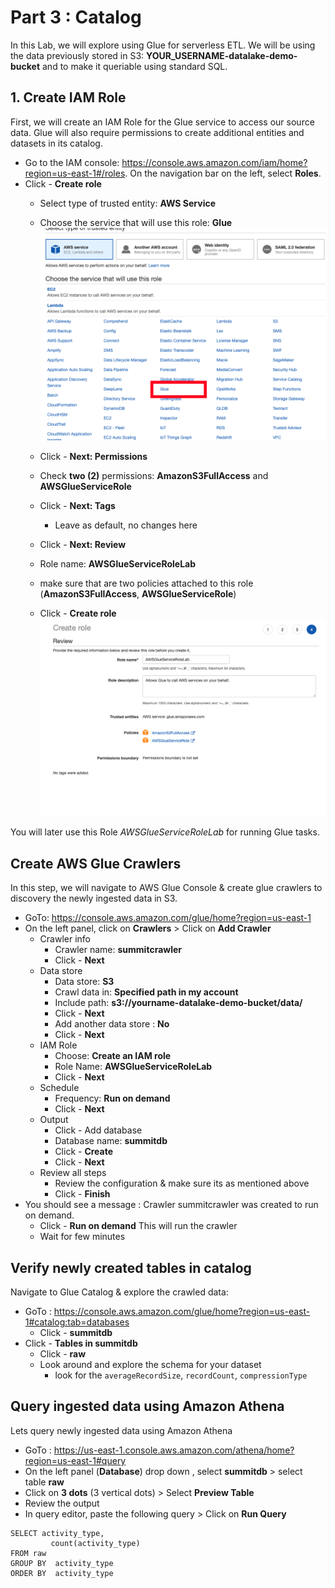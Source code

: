 # Part 3 : Catalog 
In this Lab, we will explore using Glue for serverless ETL. We will be using the data previously stored in S3: **YOUR_USERNAME-datalake-demo-bucket** and to make it queriable using standard SQL. 

## 1. Create IAM Role

First, we will create an IAM Role for the Glue service to access our source data. Glue will also require permissions to create additional entities and datasets in its catalog. 

* Go to the IAM console: https://console.aws.amazon.com/iam/home?region=us-east-1#/roles. On the navigation bar on the left, select **Roles**.
* Click - **Create role**
    * Select type of trusted entity: **AWS Service**
    * Choose the service that will use this role: **Glue**
        ![Where is Glue](./img/where-is-glue.png)

    * Click - **Next: Permissions**
    * Check **two (2)** permissions: **AmazonS3FullAccess** and **AWSGlueServiceRole**
    * Click - **Next: Tags**
	    * Leave as default, no changes here
    * Click - **Next: Review**
    * Role name: **AWSGlueServiceRoleLab**
    * make sure that are two policies attached to this role (**AmazonS3FullAccess**, **AWSGlueServiceRole**)
    * Click - **Create role**
    ![GlueRolePermissions](./img/GlueRolePolicies.png)

You will later use this Role *AWSGlueServiceRoleLab* for running Glue tasks.

## Create AWS Glue Crawlers

In this step, we will navigate to AWS Glue Console & create glue crawlers to discovery the newly ingested data in S3.

* GoTo: https://console.aws.amazon.com/glue/home?region=us-east-1
* On the left panel, click on **Crawlers** > Click on **Add Crawler**
    * Crawler info
        * Crawler name: **summitcrawler**
        * Click - **Next**
    * Data store
        * Data store: **S3**
        * Crawl data in: **Specified path in my account**
        * Include path: **s3://yourname-datalake-demo-bucket/data/**
        * Click - **Next**
        * Add another data store : **No**
        * Click - **Next**
    * IAM Role
        * Choose: **Create an IAM role**
        * Role Name: **AWSGlueServiceRoleLab**
        * Click - **Next**
    * Schedule
        * Frequency: **Run on demand**
        * Click - **Next**
    * Output
        * Click - Add database
        * Database name: **summitdb**
        * Click - **Create**
        * Click - **Next**
    * Review all steps
        * Review the configuration & make sure its as mentioned above
        * Click - **Finish**
* You should see a message : Crawler summitcrawler was created to run on demand.
    * Click - **Run on demand** This will run the crawler
    * Wait for few minutes

## Verify newly created tables in catalog

Navigate to Glue Catalog & explore the crawled data:

* GoTo : https://console.aws.amazon.com/glue/home?region=us-east-1#catalog:tab=databases 
    * Click - **summitdb**
* Click - **Tables in summitdb**
    * Click - **raw**
    * Look around and explore the schema for your dataset
        * look for the `averageRecordSize`, `recordCount`, `compressionType`

## Query ingested data using Amazon Athena

Lets query newly ingested data using Amazon Athena

* GoTo : https://us-east-1.console.aws.amazon.com/athena/home?region=us-east-1#query
* On the left panel (**Database**) drop down , select **summitdb** > select table **raw**
* Click on **3 dots** (3 vertical dots) > Select **Preview Table**
* Review the output 
* In query editor, paste the following query > Click on **Run Query**

```
SELECT activity_type,
         count(activity_type)
FROM raw
GROUP BY  activity_type
ORDER BY  activity_type
```



